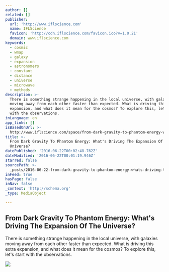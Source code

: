 ```yaml
---
author: []
related: []
publisher:
  url: 'http://www.iflscience.com'
  name: IFLScience
  favicon: 'http://cdn.iflscience.com/favicon.ico?v=1.0.21'
  domain: www.iflscience.com
keywords:
  - cosmic
  - wmap
  - galaxy
  - expansion
  - astronomers
  - constant
  - distance
  - universe
  - microwave
  - methods
description: >-
  There is something strange happening in the local universe, with galaxies
  moving away from each other faster than expected. What is driving this extra
  expansion, and what does it mean for the cosmos? To explore this, let's start
  with the observations.
inLanguage: en
app_links: []
isBasedOnUrl: >-
  http://www.iflscience.com/space/from-dark-gravity-to-phantom-energy-whats-driving-the-expansion-of-the-universe/
title: >-
  From Dark Gravity To Phantom Energy: What's Driving The Expansion Of The
  Universe?
datePublished: '2016-06-22T00:02:48.762Z'
dateModified: '2016-06-22T00:01:19.946Z'
starred: false
sourcePath: >-
  _posts/2016-06-22-from-dark-gravity-to-phantom-energy-whats-driving-the-expa.md
inFeed: true
hasPage: false
inNav: false
_context: 'http://schema.org'
_type: MediaObject

---
```

<article style=""><h1>From Dark Gravity To Phantom Energy: What's Driving The Expansion Of The Universe?</h1><p>There is something strange happening in the local universe, with galaxies moving away from each other faster than expected. What is driving this extra expansion, and what does it mean for the cosmos? To explore this, let's start with the observations.</p><img src="http://cdn.iflscience.com/images/06ee675c-7dc6-565c-b6e3-a928dbef7fb1/content-1466430780-ilc-9yr-moll4096.jpg" /></article>